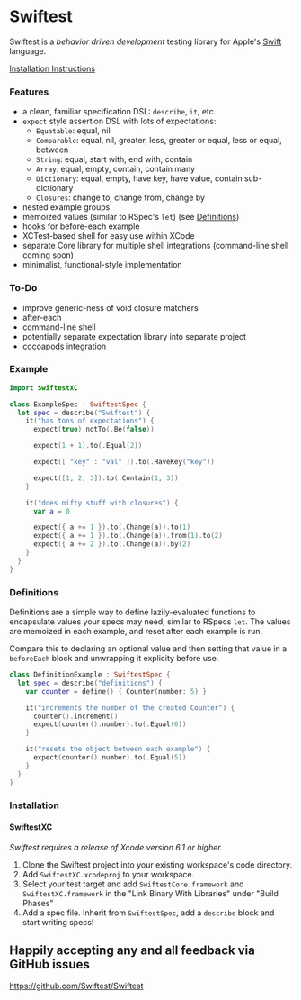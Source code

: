 Swiftest
=======

Swiftest is a *behavior driven development* testing library for Apple's
[Swift](https://developer.apple.com/swift/) language.

[Installation Instructions](#installation)

### Features
* a clean, familiar specification DSL: `describe`, `it`, etc.
* `expect` style assertion DSL with lots of expectations:
  * `Equatable`: equal, nil
  * `Comparable`: equal, nil, greater, less, greater or equal, less or equal, between
  * `String`: equal, start with, end with, contain
  * `Array`: equal, empty, contain, contain many
  * `Dictionary`: equal, empty, have key, have value, contain sub-dictionary
  * `Closures`: change to, change from, change by
* nested example groups
* memoized values (similar to RSpec's `let`) (see [Definitions](#definitions))
* hooks for before-each example
* XCTest-based shell for easy use within XCode
* separate Core library for multiple shell integrations (command-line shell coming soon)
* minimalist, functional-style implementation

### To-Do
* improve generic-ness of void closure matchers
* after-each
* command-line shell
* potentially separate expectation library into separate project
* cocoapods integration

### Example
```swift
import SwiftestXC

class ExampleSpec : SwiftestSpec {
  let spec = describe("Swiftest") {
    it("has tons of expectations") {
      expect(true).notTo(.Be(false))

      expect(1 + 1).to(.Equal(2))

      expect([ "key" : "val" ]).to(.HaveKey("key"))

      expect([1, 2, 3]).to(.Contain(1, 3))
    }

    it("does nifty stuff with closures") {
      var a = 0

      expect({ a += 1 }).to(.Change(a)).to(1)
      expect({ a += 1 }).to(.Change(a)).from(1).to(2)
      expect({ a += 2 }).to(.Change(a)).by(2)
    }
  }
}
```

### Definitions
Definitions are a simple way to define lazily-evaluated functions to
encapsulate values your specs may need, similar to RSpecs `let`. The values
are memoized in each example, and reset after each example is run.

Compare this to declaring an optional value and then setting that value in a
`beforeEach` block and unwrapping it explicity before use.

```swift
class DefinitionExample : SwiftestSpec {
  let spec = describe("definitions") {
    var counter = define() { Counter(number: 5) }

    it("increments the number of the created Counter") {
      counter().increment()
      expect(counter().number).to(.Equal(6))
    }

    it("resets the object between each example") {
      expect(counter().number).to(.Equal(5))
    }
  }
}
```

### Installation
#### SwiftestXC

*Swiftest requires a release of Xcode version 6.1 or higher.*

1. Clone the Swiftest project into your existing workspace's code directory.
2. Add `SwiftestXC.xcodeproj` to your workspace.
3. Select your test target and add `SwiftestCore.framework` and `SwiftestXC.framework` in the "Link Binary With Libraries" under "Build Phases"
4. Add a spec file. Inherit from `SwiftestSpec`, add a `describe` block and start writing specs!

## Happily accepting any and all feedback via GitHub issues
https://github.com/Swiftest/Swiftest

